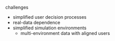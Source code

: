challenges

- simplified user decision processes
- real-data dependence
- simplified simulation environments
	- multi-environment data with aligned users